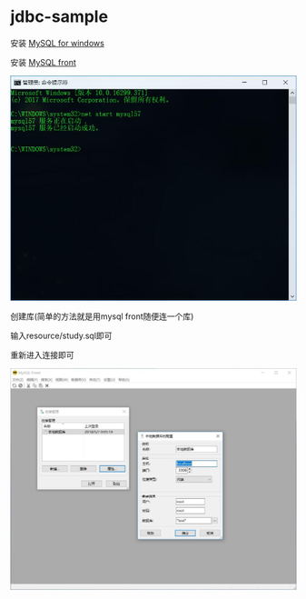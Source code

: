 # jdbc-sample

安装 [MySQL for windows](https://dev.mysql.com/downloads/installer/)

安装 [MySQL front](http://www.mysqlfront.de/)

![mysql service start](1-1.jpg)

创建库(简单的方法就是用mysql front随便连一个库)

输入resource/study.sql即可

重新进入连接即可

![mysql front config](1-2.jpg)
